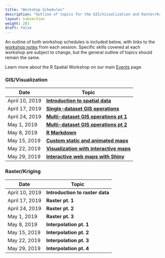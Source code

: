 ```yaml
---
title: "Workshop Schedules"
description: "Outline of topics for the GIS/Visualization and Raster/Kriging R Spatial Workshops held at the Center for Spatial Data Science, Spring 2019"
layout: subsection
weight: 201
draft: false
---
```


An outline of both workshop schedules is included below, with links to the [workshop notes](https://spatialanalysis.github.io/workshop-notes/) from each session. Specific skills covered at each workshop are subject to change, but the general outline of topics should remain the same.

Learn more about the R Spatial Workshop on our main [Events](https://spatialanalysis.github.io/events) page.

### GIS/Visualization

| Date              | Topic                                                 |
|-------------------|-------------------------------------------------------|
| April 10, 2019  | [**Introduction to spatial data**](https://spatialanalysis.github.io/workshop-notes/introduction-to-spatial-data.html)                          |
| April 17, 2019  | [**Single-dataset GIS operations**](https://spatialanalysis.github.io/workshop-notes/single-dataset-gis-operations.html)                         |
| April 24, 2019  | [**Multi-dataset GIS operations pt 1**](https://spatialanalysis.github.io/workshop-notes/multiple-dataset-gis-operations-visualization.html)                          |
| May 1, 2019  | [**Multi-dataset GIS operations pt 2**](https://spatialanalysis.github.io/workshop-notes/multiple-dataset-gis-operations-visualization-pt-2.html)                     |
| May 8, 2019 | [**R Markdown**](https://spatialanalysis.github.io/workshop-notes/r-markdown-and-custom-maps.html)    |
| May 15, 2019 | [**Custom static and animated maps**](https://spatialanalysis.github.io/workshop-notes/custom-and-animated-maps.html)                                |
| May 22, 2019 | [**Visualization with interactive maps**](https://spatialanalysis.github.io/workshop-notes/interactive-maps.html)                   |
| May 29, 2019     | [**Interactive web maps with Shiny**](https://spatialanalysis.github.io/workshop-notes/interactive-maps-with-shiny.html) |

### Raster/Kriging

| Date              | Topic                                                 |
|-------------------|-------------------------------------------------------|
| April 10, 2019  | **Introduction to raster data**                      |
| April 17, 2019  | **Raster pt. 1**                         |
| April 24, 2019  | **Raster pt. 2**                          |
| May 1, 2019  | **Raster pt. 3**                     |
| May 8, 2019 | **Interpolation pt. 1**    |
| May 15, 2019 | **Interpolation pt. 2**                                |
| May 22, 2019 | **Interpolation pt. 3**                   |
| May 29, 2019     | **Interpolation pt. 4** |